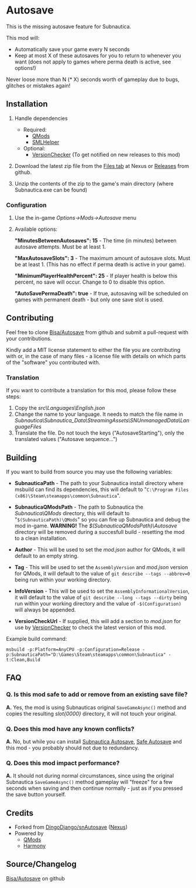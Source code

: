 # Autosave

This is the missing autosave feature for Subnautica.

This mod will:
- Automatically save your game every N seconds
- Keep at most X of these autosaves for you to return to whenever you want (does not apply to games where perma death is active, see options!)

Never loose more than N (* X) seconds worth of gameplay due to bugs, glitches or mistakes again!

## Installation

1. Handle dependencies
   * Required:
     * [QMods](https://www.nexusmods.com/subnautica/mods/201)
     * [SMLHelper](https://www.nexusmods.com/subnautica/mods/113)
   * Optional:
     * [VersionChecker](https://www.nexusmods.com/subnautica/mods/467) (To get notified on new releases to this mod)

1. Download the latest zip file from the [Files tab](https://www.nexusmods.com/subnautica/mods/561/?tab=files) at Nexus or [Releases](https://github.com/Bisa/Autosave/releases) from github.

1. Unzip the contents of the zip to the game's main directory (where Subnautica.exe can be found)

### Configuration

1) Use the in-game *Options->Mods->Autosave* menu
2) Available options:

   **"MinutesBetweenAutosaves": 15** - The time (in minutes) between autosave attempts. Must be at least 1.

   **"MaxAutosaveSlots": 3** - The maximum amount of autosave slots. Must be at least 1. (This has no effect if perma death is active in your game).

   **"MinimumPlayerHealthPercent": 25** - If player health is below this percent, no save will occur. Change to 0 to disable this option.

   **"AutoSavePermaDeath": true** - If true, autosaving will be scheduled on games with permanent death - but only one save slot is used.

## Contributing

Feel free to clone [Bisa/Autosave](https://github.com/Bisa/Autosave) from github and submit a pull-request with your contributions.

Kindly add a MIT license statement to either the file you are contributing with or, in the case of many files - a license file with details on which parts of the "software" you contributed with.

### Translation

If you want to contribute a translation for this mod, please follow these steps:
1) Copy the *src\Languages\English.json*
2) Change the name to your language. It needs to match the file name in *Subnautica\Subnautica_Data\StreamingAssets\SNUnmanagedData\LanguageFiles*
3) Translate the file. Do not touch the keys ("AutosaveStarting"), only the translated values ("Autosave sequence...")

## Building

If you want to build from source you may use the following variables:

* **SubnauticaPath** - The path to your Subnautica install directory where msbuild can find its dependencies, this will default to "```C:\Program Files (x86)\Steam\steamapps\common\Subnautica```".

* **SubnauticaQModsPath** - The path to Subnautica the *Subnautica\QMods* directory, this will default to "```$(SubnauticaPath)\QMods```" so you can fire up Subnautica and debug the mod in-game. **WARNING!** The *$(SubnauticaQModsPath)\Autosave* directory will be removed during a succesfull build - resetting the mod to a clean installation.

* **Author** - This will be used to set the *mod.json* author for QMods, it will default to an empty string. 

* **Tag** - This will be used to set the ```AssemblyVersion``` and *mod.json* version for QMods, it will default to the value of ```git describe --tags --abbrev=0``` being run within your working directory.

* **InfoVersion** - This will be used to set the ```AssemblyInformationalVersion```, it will default to the value of ```git describe --long --tags --dirty``` being run within your working directory and the value of ```-$(Configuration)``` will always be appended.

* **VersionCheckUrl** - If supplied, this will add a section to *mod.json* for use by [VersionChecker](https://www.nexusmods.com/subnautica/mods/467) to check the latest version of this mod.

Example build command:

```msbuild -p:Platform=AnyCPU -p:Configuration=Release -p:SubnauticaPath="D:\Games\Steam\steamapps\common\Subnautica" -t:Clean,Build```

## FAQ

### **Q. Is this mod safe to add or remove from an existing save file?**

**A.** Yes, the mod is using Subnauticas original ```SaveGameAsync()``` method and copies the resulting *slot{0000}* directory, it will not touch your original.

### **Q. Does this mod have any known conflicts?**

**A.** No, but while you can install [Subnautica Autosave](https://www.nexusmods.com/subnautica/mods/237), [Safe Autosave](https://www.nexusmods.com/subnautica/mods/94) and this mod - you probably should not due to redundancy.

### **Q. Does this mod impact performance?**

**A.** It should not during normal circumstances, since using the original Subnautica ```SaveGameAsync()``` method gameplay will "freeze" for a few seconds when saving and then continue normally - just as if you pressed the save button yourself.

## Credits

- Forked from [DingoDjango/snAutosave](https://github.com/DingoDjango/snAutosave) ([Nexus](https://www.nexusmods.com/subnautica/mods/237))
- Powered by
  - [QMods](https://www.nexusmods.com/subnautica/mods/201)
  - [Harmony](https://github.com/pardeike/Harmony)

## **Source/Changelog**

[Bisa/Autosave](https://github.com/Bisa/Autosave) on github
